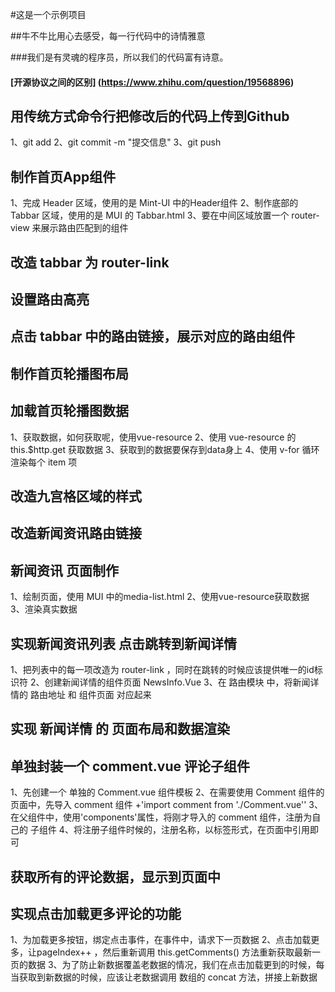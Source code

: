 #这是一个示例项目

##牛不牛比用心去感受，每一行代码中的诗情雅意

###我们是有灵魂的程序员，所以我们的代码富有诗意。

#### [开源协议之间的区别] (https://www.zhihu.com/question/19568896)

## 用传统方式命令行把修改后的代码上传到Github
1、git add
2、git commit -m "提交信息"
3、git push

## 制作首页App组件
1、完成 Header 区域，使用的是 Mint-UI 中的Header组件
2、制作底部的 Tabbar 区域，使用的是 MUI 的 Tabbar.html
3、要在中间区域放置一个 router-view 来展示路由匹配到的组件

## 改造 tabbar 为 router-link

## 设置路由高亮

## 点击 tabbar 中的路由链接，展示对应的路由组件

## 制作首页轮播图布局

## 加载首页轮播图数据
1、获取数据，如何获取呢，使用vue-resource
2、使用 vue-resource 的 this.$http.get 获取数据
3、获取到的数据要保存到data身上
4、使用 v-for 循环渲染每个 item 项

## 改造九宫格区域的样式

## 改造新闻资讯路由链接

## 新闻资讯 页面制作
1、绘制页面，使用 MUI 中的media-list.html
2、使用vue-resource获取数据
3、渲染真实数据

## 实现新闻资讯列表 点击跳转到新闻详情
1、把列表中的每一项改造为 router-link ，同时在跳转的时候应该提供唯一的id标识符
2、创建新闻详情的组件页面 NewsInfo.Vue
3、在 路由模块 中，将新闻详情的 路由地址 和 组件页面 对应起来

## 实现 新闻详情 的 页面布局和数据渲染

## 单独封装一个 comment.vue 评论子组件
1、先创建一个 单独的 Comment.vue 组件模板
2、在需要使用 Comment 组件的页面中，先导入 comment 组件
 +'import comment from './Comment.vue''
3、在父组件中，使用'components'属性，将刚才导入的 comment 组件，注册为自己的 子组件
4、将注册子组件时候的，注册名称，以标签形式，在页面中引用即可

## 获取所有的评论数据，显示到页面中

## 实现点击加载更多评论的功能
1、为加载更多按钮，绑定点击事件，在事件中，请求下一页数据
2、点击加载更多，让pageIndex++ ，然后重新调用 this.getComments() 方法重新获取最新一页的数据
3、为了防止新数据覆盖老数据的情况，我们在点击加载更到的时候，每当获取到新数据的时候，应该让老数据调用 数组的 concat 方法，拼接上新数据

